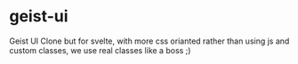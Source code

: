 # geist-ui

Geist UI Clone but for svelte, with more css orianted rather than using js and custom classes, we use real classes like a boss ;)
